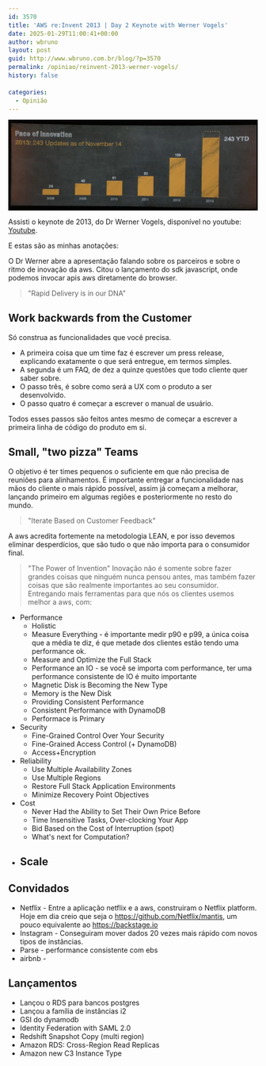 ```yaml
---
id: 3570
title: 'AWS re:Invent 2013 | Day 2 Keynote with Werner Vogels'
date: 2025-01-29T11:00:41+00:00
author: wbruno
layout: post
guid: http://www.wbruno.com.br/blog/?p=3570
permalink: /opiniao/reinvent-2013-werner-vogels/
history: false

categories:
  - Opinião
---
```


<img src="/wp-content/uploads/2025/01/reinvent-2013.png" style="vertical-align: middle; border: 0px initial initial;" />

Assisti o keynote de 2013, do Dr Werner Vogels, disponível no youtube:
<a href="https://www.youtube.com/watch?v=Waq8Y6s1Cjs&list=PLtH_rofKo_CNoGdvdnxzQk6ubYhRw6qRA&index=12">Youtube</a>.

E estas são as minhas anotações:

O Dr Werner abre a apresentação falando sobre os parceiros e sobre o ritmo de inovação da aws. Citou o lançamento do sdk javascript, onde podemos invocar apis aws diretamente do browser.

> "Rapid Delivery is in our DNA"


## Work backwards from the Customer
Só construa as funcionalidades que você precisa.

- A primeira coisa que um time faz é escrever um press release, explicando exatamente o que será entregue, em termos simples.
- A segunda é um FAQ, de dez a quinze questões que todo cliente quer saber sobre.
- O passo três, é sobre como será a UX com o produto a ser desenvolvido.
- O passo quatro é começar a escrever o manual de usuário.

Todos esses passos são feitos antes mesmo de começar a escrever a primeira linha de código do produto em si.

## Small, "two pizza" Teams
O objetivo é ter times pequenos o suficiente em que não precisa de reuniões para alinhamentos. É importante entregar a funcionalidade nas mãos do cliente o mais rápido possível, assim já começam a melhorar, lançando primeiro em algumas regiões e posteriormente no resto do mundo.

> "Iterate Based on Customer Feedback"

A aws acredita fortemente na metodologia LEAN, e por isso devemos eliminar desperdícios, que são tudo o que não importa para o consumidor final.

> "The Power of Invention"
Inovação não é somente sobre fazer grandes coisas que ninguém nunca pensou antes, mas também fazer coisas que são realmente importantes ao seu consumidor. Entregando mais ferramentas para que nós os clientes usemos melhor a aws, com:

- Performance
  - Holistic
  - Measure Everything - é importante medir p90 e p99, a única coisa que a média te diz, é que metade dos clientes estão tendo uma performance ok.
  - Measure and Optimize the Full Stack
  - Performance an IO - se você se importa com performance, ter uma performance consistente de IO é muito importante
  - Magnetic Disk is Becoming the New Type
  - Memory is the New Disk
  - Providing Consistent Performance
  - Consistent Performance with DynamoDB
  - Performace is Primary
- Security
  - Fine-Grained Control Over Your Security
  - Fine-Grained Access Control (+ DynamoDB)
  - Access+Encryption
- Reliability
  - Use Multiple Availability Zones
  - Use Multiple Regions
  - Restore Full Stack Application Environments
  - Minimize Recovery Point Objectives
- Cost
  - Never Had the Ability to Set Their Own Price Before
  - Time Insensitive Tasks, Over-clocking Your App
  - Bid Based on the Cost of Interruption (spot)
  - What's next for Computation?
- Scale
  -


## Convidados
- Netflix - Entre a aplicação netflix e a aws, construiram o Netflix platform. Hoje em dia creio que seja o https://github.com/Netflix/mantis, um pouco equivalente ao https://backstage.io
- Instagram - Conseguiram mover dados 20 vezes mais rápido com novos tipos de instâncias.
- Parse - performance consistente com ebs
- airbnb -


## Lançamentos
- Lançou o RDS para bancos postgres
- Lançou a família de instâncias i2
- GSI do dynamodb
- Identity Federation with SAML 2.0
- Redshift Snapshot Copy (multi region)
- Amazon RDS: Cross-Region Read Replicas
- Amazon new C3 Instance Type


